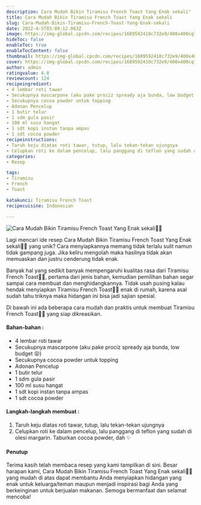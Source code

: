 ```yaml
---
description: Cara Mudah Bikin Tiramisu French Toast Yang Enak sekali"
title: Cara Mudah Bikin Tiramisu French Toast Yang Enak sekali
slug: Cara-Mudah-Bikin-Tiramisu-French-Toast-Yang-Enak-sekali
date: 2022-4-5T03:09:12.063Z
image: https://img-global.cpcdn.com/recipes/1689592410c732e9/400x400cq70/photo.jpg
hideToc: false
enableToc: true
enableTocContent: false
thumbnail: https://img-global.cpcdn.com/recipes/1689592410c732e9/400x400cq70/photo.jpg
cover: https://img-global.cpcdn.com/recipes/1689592410c732e9/400x400cq70/photo.jpg
author: admin
ratingvalue: 4.8
reviewcount: 124
recipeingredient:
- 4 lembar roti tawar
- Secukupnya mascarpone (aku pake prociz spready aja bunda, low budget 😝)
- Secukupnya cocoa powder untuk topping
- Adonan Pencelup
- 1 butir telur
- 1 sdm gula pasir
- 100 ml susu hangat
- 1 sdt kopi instan tanpa ampas
- 1 sdt cocoa powder
recipeinstructions:
- Taruh keju diatas roti tawar, tutup, lalu tekan-tekan ujungnya
- Celupkan roti ke dalam pencelup, lalu panggang di teflon yang sudah di olesi margarin. Taburkan cocoa powder, dah ✨
categories:
- Resep

tags:
- Tiramisu
- French
- Toast

katakunci: Tiramisu French Toast
recipecuisine: Indonesian

---
```


![Cara Mudah Bikin Tiramisu French Toast Yang Enak sekali👩‍🍳](https://img-global.cpcdn.com/recipes/1689592410c732e9/400x400cq70/photo.jpg)

Lagi mencari ide resep Cara Mudah Bikin Tiramisu French Toast Yang Enak sekali👩‍🍳 yang unik? Cara menyiapkannya memang tidak terlalu sulit namun tidak gampang juga. Jika keliru mengolah maka hasilnya tidak akan memuaskan dan justru cenderung tidak enak.

Banyak hal yang sedikit banyak mempengaruhi kualitas rasa dari Tiramisu French Toast👩‍🍳, pertama dari jenis bahan, kemudian pemilihan bahan segar sampai cara membuat dan menghidangkannya. Tidak usah pusing kalau hendak menyiapkan Tiramisu French Toast👩‍🍳 enak di rumah, karena asal sudah tahu triknya maka hidangan ini bisa jadi sajian spesial.

Di bawah ini ada beberapa cara mudah dan praktis untuk membuat Tiramisu French Toast👩‍🍳 yang siap dikreasikan.

<!--inarticleads1-->

#### Bahan-bahan :

- 4 lembar roti tawar
- Secukupnya mascarpone (aku pake prociz spready aja bunda, low budget 😝)
- Secukupnya cocoa powder untuk topping
- Adonan Pencelup
- 1 butir telur
- 1 sdm gula pasir
- 100 ml susu hangat
- 1 sdt kopi instan tanpa ampas
- 1 sdt cocoa powder

<!--inarticleads2-->

#### Langkah-langkah membuat :

1. Taruh keju diatas roti tawar, tutup, lalu tekan-tekan ujungnya
1. Celupkan roti ke dalam pencelup, lalu panggang di teflon yang sudah di olesi margarin. Taburkan cocoa powder, dah ✨

#### Penutup

Terima kasih telah membaca resep yang kami tampilkan di sini. Besar harapan kami, Cara Mudah Bikin Tiramisu French Toast Yang Enak sekali👩‍🍳 yang mudah di atas dapat membantu Anda menyiapkan hidangan yang enak untuk keluarga/teman maupun menjadi inspirasi bagi Anda yang berkeinginan untuk berjualan makanan. Semoga bermanfaat dan selamat mencoba!